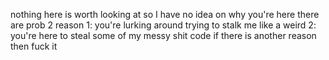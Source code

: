 nothing here is worth looking at so I have no idea on why you're here
there are prob 2 reason
1: you're lurking around trying to stalk me like a weird
2: you're here to steal some of my messy shit code
if there is another reason then fuck it 
